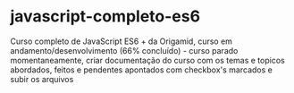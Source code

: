 # javascript-completo-es6
Curso completo de JavaScript ES6 + da Origamid, curso em andamento/desenvolvimento (66% concluído) - curso parado momentaneamente, criar documentação do curso com os temas e topicos abordados, feitos e pendentes apontados com checkbox's marcados e subir os arquivos
